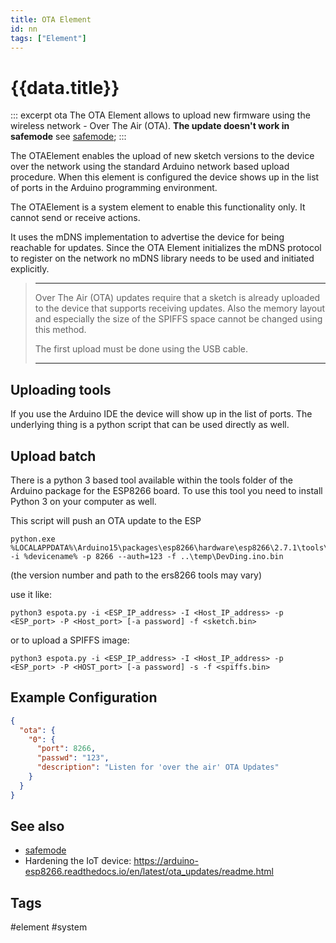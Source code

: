 ```yaml
---
title: OTA Element
id: nn
tags: ["Element"]
---
```


# {{data.title}}

::: excerpt ota
  The OTA Element allows to upload new firmware using the wireless network - Over The Air (OTA). **The update doesn't work in safemode** see [safemode](../safemode.md);
:::



The OTAElement enables the upload of new sketch versions to the device over the network using the standard Arduino network based upload procedure. When this element is configured the device shows up in the list of ports in the Arduino programming environment.
 
The OTAElement is a system element to enable this functionality only. It cannot send or receive actions.

It uses the mDNS implementation to advertise the device for being reachable for updates.
Since the OTA Element initializes the mDNS protocol to register on the network no mDNS library needs to be used and initiated explicitly.

> ---
> Over The Air (OTA) updates require that a sketch is already uploaded to the device that supports receiving updates. 
> Also the memory layout and especially the size of the SPIFFS space cannot be changed using this method.
> 
> The first upload must be done using the USB cable.
> 
> ---


## Uploading tools

If you use the Arduino IDE the device will show up in the list of ports.
The underlying thing is a python script that can be used directly as well.



## Upload batch

There is a python 3 based tool available within the tools folder of the Arduino package for the ESP8266 board.
To use this tool you need to install Python 3 on your computer as well.

This script will push an OTA update to the ESP

```
python.exe %LOCALAPPDATA%\Arduino15\packages\esp8266\hardware\esp8266\2.7.1\tools\espota.py -i %devicename% -p 8266 --auth=123 -f ..\temp\DevDing.ino.bin 
```
(the version number and path to the ers8266 tools may vary)


use it like: 

    python3 espota.py -i <ESP_IP_address> -I <Host_IP_address> -p <ESP_port> -P <Host_port> [-a password] -f <sketch.bin>

or to upload a SPIFFS image:

    python3 espota.py -i <ESP_IP_address> -I <Host_IP_address> -p <ESP_port> -P <HOST_port> [-a password] -s -f <spiffs.bin>


## Example Configuration

```json
{
  "ota": {
    "0": {
      "port": 8266,
      "passwd": "123",
      "description": "Listen for 'over the air' OTA Updates"
    }
  }
}
```

## See also

* [safemode](../safemode.md)
* Hardening the IoT device: https://arduino-esp8266.readthedocs.io/en/latest/ota_updates/readme.html


## Tags
#element #system